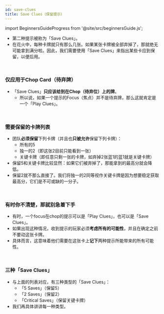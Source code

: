 ```yaml
---
id: save-clues
title: Save Clues（保留提示）
---
```


import BeginnersGuideProgress from '@site/src/beginnersGuide.js';

<BeginnersGuideProgress id="save-clues" />

- 第二种提示被称为「Save Clues」。
- 在花火中，每种卡牌就只有那么几张。如果某张卡牌被全部弃掉了，那就绝无可能拿到满分啦。因此，我们需要使用「Save Clues」来指出某些卡应到保留，以便后用。

<br />

### 仅应用于Chop Card（待弃牌）

- 「Save Clues」**只应该给到在Chop（待弃位）上的牌**。
  - 所以说，如果一个提示的Focus（焦点）并不是待弃牌，那么这就肯定是一个「Play Clues」。

<br />

### 需要保留的卡牌列表

- 团队**必须保留**下列卡牌（并且也**只被允许**保留下列卡牌）：
  - 所有的5
  - 独一的2（即这张2目前只能看到一张）
  - 关键卡牌（即任意只剩一张的卡牌，如弃掉2张蓝1的蓝1就是关键卡牌）
- 保留5和关键卡牌比较显然：如果它们被弃掉了，那能拿到的最高分就会降低。
- 保留2就不那么直接了。我们将独一的2同等视作关键卡牌是因为想要稳定获取最高分，它们是不可或缺的一分子。

<br />

### 有时你不清楚，那就别急着下手

- 有时，一个focus在chop的提示可以是「Play Clues」，也可以是「Save Clues」。
- 如果出现这种情况，收到提示的玩家必须**考虑所有的可能性**，并且在确定之前不要动这张卡牌。
- 具体而言，这意味着他们需要在这张卡上**记下**两种提示所能带来的所有可能性。

<br />

### 三种「Save Clues」

- 与上面的列表对应，有三种类型的「Save Clues」：
  - 「5 Saves」（保留5）
  - 「2 Saves」（保留2）
  - 「Critical Saves」（保留关键卡牌）
- 我们再具体讲讲每一种类型。
